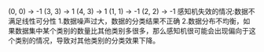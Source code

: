 (0, 0) -> -1
(3, 3) -> 1
(4, 3) -> 1
(1, 1) -> -1
(2, 2) -> -1
感知机失效的情况:数据不满足线性可分性
1.数据噪声过大，数据的分类结果不正确
2.数据分布不均衡，如果数据集中某个类别的数量比其他类别多很多，那么感知机很可能会出现偏向于这个类别的情况，导致对其他类别的分类效果下降。
